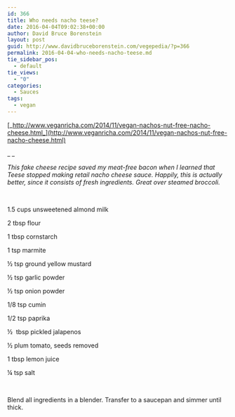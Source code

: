 ```yaml
---
id: 366
title: Who needs nacho teese?
date: 2016-04-04T09:02:38+00:00
author: David Bruce Borenstein
layout: post
guid: http://www.davidbruceborenstein.com/vegepedia/?p=366
permalink: 2016-04-04-who-needs-nacho-teese.md
tie_sidebar_pos:
  - default
tie_views:
  - "0"
categories:
  - Sauces
tags:
  - vegan
---
```

[_http://www.veganricha.com/2014/11/vegan-nachos-nut-free-nacho-cheese.html_](http://www.veganricha.com/2014/11/vegan-nachos-nut-free-nacho-cheese.html)

_ _

_This fake cheese recipe saved my meat-free bacon when I learned that Teese stopped making retail nacho cheese sauce. Happily, this is actually better, since it consists of fresh ingredients. Great over steamed broccoli._ 

&nbsp;

1.5 cups unsweetened almond milk

2 tbsp flour

1 tbsp cornstarch

1 tsp marmite

½ tsp ground yellow mustard

½ tsp garlic powder

½ tsp onion powder

1/8 tsp cumin

1/2 tsp paprika

½  tbsp pickled jalapenos

½ plum tomato, seeds removed

1 tbsp lemon juice

¼ tsp salt

&nbsp;

Blend all ingredients in a blender. Transfer to a saucepan and simmer until thick.
